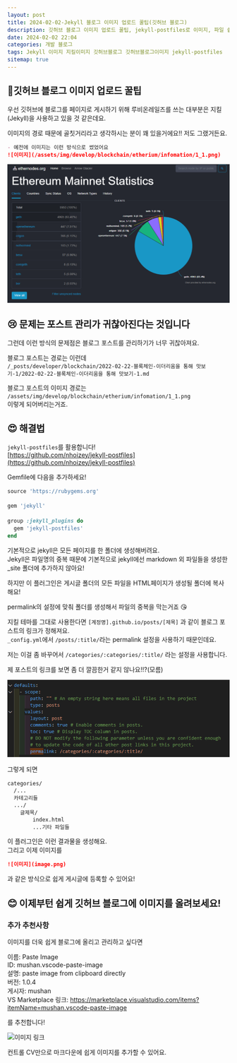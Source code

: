 ```yaml
---
layout: post
title: 2024-02-02-Jekyll 블로그 이미지 업로드 꿀팁(깃허브 블로그)
description: 깃허브 블로그 이미지 업로드 꿀팁, jekyll-postfiles로 이미지, 파일 쉽게 관리하기
date: 2024-02-02 22:04
categories: 개발 블로그
tags: Jekyll 이미지 지킬이미지 깃허브블로그 깃허브블로그이미지 jekyll-postfiles
sitemap: true
---
```


## 🧐깃허브 블로그 이미지 업로드 꿀팁

우선 깃허브에 블로그를 페이지로 게시하기 위해 루비온레일즈를 쓰는 대부분은 지킬(Jekyll)을 사용하고 있을 것 같은데요. 

이미지의 경로 때문에 골칫거리라고 생각하시는 분이 꽤 있을거에요!! 저도 그랬거든요.  


```markdown
- 예전에 이미지는 이런 방식으로 썼었어요
![이미지](/assets/img/develop/blockchain/etherium/infomation/1_1.png)
```
![이미지](/assets/img/develop/blockchain/etherium/infomation/1_1.png)

## 😢 문제는 포스트 관리가 귀찮아진다는 것입니다

그런데 이런 방식의 문제점은 블로그 포스트를 관리하기가 너무 귀찮아져요.

블로그 포스트는 경로는 이런데  
`/_posts/developer/blockchain/2022-02-22-블록체인-이더리움을 통해 맛보기-1/2022-02-22-블록체인-이더리움을 통해 맛보기-1.md`

블로그 포스트의 이미지 경로는
`/assets/img/develop/blockchain/etherium/infomation/1_1.png`  
이렇게 되어버리는거죠.

## 😍 해결법

`jekyll-postfiles`를 활용합니다!  
[https://github.com/nhoizey/jekyll-postfiles](https://github.com/nhoizey/jekyll-postfiles)

Gemfile에 다음을 추가하세요!

```ruby
source 'https://rubygems.org'

gem 'jekyll'

group :jekyll_plugins do
  gem 'jekyll-postfiles'
end
```


기본적으로 jekyll은 모든 페이지를 한 폴더에 생성해버려요.  
Jekyll은 파일명의 중복 때문에 기본적으로 jekyll에선 markdown 외 파일들을 생성한 _site 폴더에 추가하지 않아요!  

하지만 이 플러그인은 게시글 폴더의 모든 파일을 HTML페이지가 생성될 폴더에 복사해요!  

permalink의 설정에 맞춰 폴더를 생성해서 파일의 중복을 막는거죠 😘

지킬 테마를 그대로 사용한다면 `[계정명].github.io/posts/[제목]` 과 같이 블로그 포스트의 링크가 정해져요.  
`_config.yml`에서 `/posts/:title/`라는 permalink 설정을 사용하기 때문인데요.

저는 이걸 좀 바꾸어서 `/categories/:categories/:title/` 라는 설정을 사용합니다. 

제 포스트의 링크를 보면 좀 더 깔끔한거 같지 않나요!!?(모름)

![영구링크](image.png)  

그렇게 되면 

```
categories/
  /...
  카테고리들
  .../
    글제목/
        index.html
        ...기타 파일들
```
이 플러그인은 이런 결과물을 생성해요.  
그리고 이제 이미지를  
```markdown
![이미지](image.png)  
```
과 같은 방식으로 쉽게 게시글에 등록할 수 있어요!

## 😊 이제부턴 쉽게 깃허브 블로그에 이미지를 올려보세요!

### 추가 추천사항

이미지를 더욱 쉽게 블로그에 올리고 관리하고 싶다면 

이름: Paste Image  
ID: mushan.vscode-paste-image  
설명: paste image from clipboard directly  
버전: 1.0.4  
게시자: mushan  
VS Marketplace 링크: https://marketplace.visualstudio.com/items?itemName=mushan.vscode-paste-image

를 추천합니다!

![이미지 링크](https://raw.githubusercontent.com/mushanshitiancai/vscode-paste-image/master/res/vscode-paste-image.gif)

컨트롤 CV만으로 마크다운에 쉽게 이미지를 추가할 수 있어요.